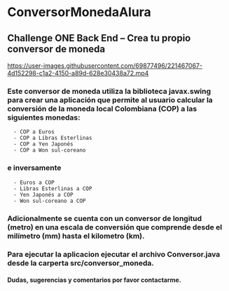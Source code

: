 # ConversorMonedaAlura
## Challenge ONE Back End – Crea tu propio conversor de moneda
https://user-images.githubusercontent.com/69877496/221467067-4d152298-c1a2-4150-a89d-628e30438a72.mp4
### Este conversor de moneda utiliza la biblioteca javax.swing para crear una aplicación que permite al usuario calcular la conversión de la moneda local Colombiana (COP) a las siguientes monedas:
      - COP a Euros
      - COP a Libras Esterlinas
      - COP a Yen Japonés
      - COP a Won sul-coreano
### e inversamente
      - Euros a COP 
      - Libras Esterlinas a COP
      - Yen Japonés a COP
      - Won sul-coreano a COP
### Adicionalmente se cuenta con un conversor de longitud (metro) en una escala de conversión que comprende desde el milímetro (mm) hasta el kilometro (km).
### Para ejecutar la aplicacion ejecutar el archivo Conversor.java desde la carperta src/conversor_moneda.
#### Dudas, sugerencias y comentarios por favor contactarme. 



      
